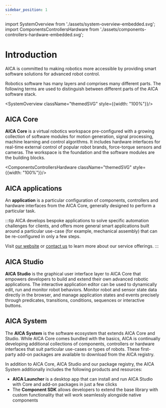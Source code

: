 ```yaml
---
sidebar_position: 1
---
```


import SystemOverview from './assets/system-overview-embedded.svg';
import ComponentsControllersHardware from './assets/components-controllers-hardware-embedded.svg';

# Introduction

AICA is committed to making robotics more accessible by providing smart software solutions for advanced robot control.

Robotics software has many layers and comprises many different parts. The following terms are used to distinguish
between different parts of the AICA software stack.

<SystemOverview className="themedSVG" style={{width: "100%"}}/>

## AICA Core

**AICA Core** is a virtual robotics workspace pre-configured with a growing collection of software modules
for motion generation, signal processing, machine learning and control algorithms. It includes hardware interfaces for
real-time external control of popular robot brands, force-torque sensors and cameras.
The workspace is the foundation and the software modules are the building blocks.

<ComponentsControllersHardware className="themedSVG" style={{width: "100%"}}/>

## AICA applications

An **application** is a particular configuration of components, controllers and hardware interfaces from the AICA
Core, generally designed to perform a particular task.

:::tip
AICA develops bespoke applications to solve specific automation challenges for clients, and offers more general smart
applications built around a particular use-case (for example, mechanical assembly) that can be re-configured in only a
few steps.

Visit [our website](https://aica.tech) or [contact us](mailto:contact@aica.tech) to learn more about our service
offerings.
:::

## AICA Studio

**AICA Studio** is the graphical user interface layer to AICA Core that empowers developers to build and
extend their own advanced robotic applications. The interactive application editor can be used to dynamically edit, run
and monitor robot behaviors. Monitor robot and sensor state data directly in the browser, and manage application states
and events precisely through predicates, transitions, conditions, sequences or interactive buttons.

## AICA System

The **AICA System** is the software ecosystem that extends AICA Core and Studio. While AICA Core comes bundled with
the basics, AICA is continually developing additional collections of components, controllers or hardware interfaces
that suit particular use-cases or types of robots. These first-party add-on packages are available to download from
the AICA registry.

In addition to AICA Core, AICA Studio and our package registry, the AICA System additionally includes the following
products and resources:

- **AICA Launcher** is a desktop app that can install and run AICA Studio with Core and add-on packages in just a few
  clicks
- The **Component SDK** allows developers to extend the base library with custom functionality that will work seamlessly
  alongside native components
